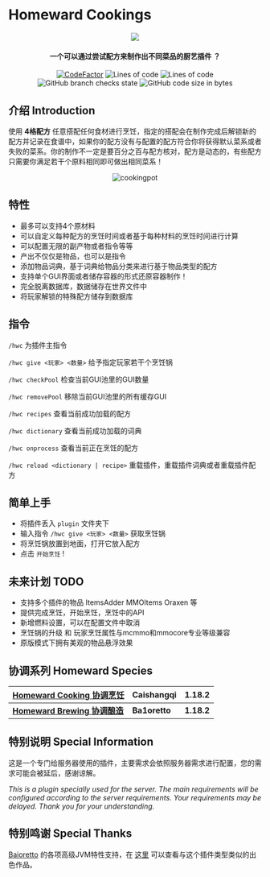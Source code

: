 # Homeward Cookings


<p align="center">
<img src = "https://user-images.githubusercontent.com/39553613/145566584-494920e6-bdac-4c23-985d-9d00187c90e1.jpg">
</p>

<h4 align="center">一个可以通过尝试配方来制作出不同菜品的厨艺插件 ？</h4>
<p align="center">
<a href="https://www.codefactor.io/repository/github/caishangqi/homeward-webstorebridge/overview/plugin-webstore-bridge"><img src="https://www.codefactor.io/repository/github/caishangqi/homeward-webstorebridge/badge/plugin-webstore-bridge" alt="CodeFactor" /></a>
<img alt="Lines of code" src="https://img.shields.io/tokei/lines/github/Caishangqi/homeward-plugin-cooking">
<img alt="Lines of code" src="https://img.shields.io/badge/paper-1.18.2-green">
<img alt="GitHub branch checks state" src="https://img.shields.io/github/checks-status/Caishangqi/homeward-plugin-cooking/master?label=build">
<img alt="GitHub code size in bytes" src="https://img.shields.io/github/languages/code-size/Caishangqi/homeward-plugin-cooking">
</p>

## 介绍 Introduction
使用 **4格配方** 任意搭配任何食材进行烹饪，指定的搭配会在制作完成后解锁新的配方并记录在食谱中，如果你的配方没有与配置的配方符合你将获得默认菜系或者失败的菜系。你的制作不一定是要百分之百与配方核对，配方是动态的，有些配方只需要你满足若干个原料相同即可做出相同菜系！

<p align="center">
  <img alt="cookingpot" src="https://user-images.githubusercontent.com/39553613/180586916-6fa340a1-f8c6-4fc4-ad34-d56a5e707ee8.gif">
</p>

## 特性

- 最多可以支持4个原材料
- 可以自定义每种配方的烹饪时间或者基于每种材料的烹饪时间进行计算
- 可以配置无限的副产物或者指令等等
- 产出不仅仅是物品，也可以是指令
- 添加物品词典，基于词典给物品分类来进行基于物品类型的配方
- 支持单个GUI界面或者储存容器的形式还原容器制作！
- 完全脱离数据库，数据储存在世界文件中
- 将玩家解锁的特殊配方储存到数据库

## 指令
`/hwc` 为插件主指令

`/hwc give <玩家> <数量>` 给予指定玩家若干个烹饪锅

`/hwc checkPool` 检查当前GUI池里的GUI数量

`/hwc removePool` 移除当前GUI池里的所有缓存GUI

`/hwc recipes` 查看当前成功加载的配方

`/hwc dictionary` 查看当前成功加载的词典

`/hwc onprocess` 查看当前正在烹饪的配方

`/hwc reload <dictionary | recipe>` 重载插件，重载插件词典或者重载插件配方

## 简单上手

- 将插件丢入 `plugin` 文件夹下
- 输入指令 `/hwc give <玩家> <数量>` 获取烹饪锅
- 将烹饪锅放置到地面，打开它放入配方
- 点击 `开始烹饪` !

## 未来计划 TODO
- 支持多个插件的物品 ItemsAdder MMOItems Oraxen 等
- 提供完成烹饪，开始烹饪，烹饪中的API
- 新增燃料设置，可以在配置文件中取消
- 烹饪锅的升级 和 玩家烹饪属性与mcmmo和mmocore专业等级兼容
- 原版模式下拥有美观的物品悬浮效果

## 协调系列 Homeward Species

| [Homeward Cooking 协调烹饪](https://github.com/Caishangqi/homeward-plugin-cooking) | Caishangqi | 1.18.2 |
|-----------------------|------------|--------|
| **[Homeward Brewing 协调酿造](https://github.com/Ba1oretto/Brewing)** |  **Ba1oretto**          | **1.18.2** |

## 特别说明 Special Information

这是一个专门给服务器使用的插件，主要需求会依照服务器需求进行配置，您的需求可能会被延后，感谢谅解。

_This is a plugin specially used for the server. The main requirements will be configured according to the server
requirements. Your requirements may be delayed. Thank you for your understanding._

## 特别鸣谢 Special Thanks

[Baioretto](https://github.com/Ba1oretto) 的各项高级JVM特性支持，在 [这里](https://github.com/Ba1oretto/Brewing) 可以查看与这个插件类型类似的出色作品。
